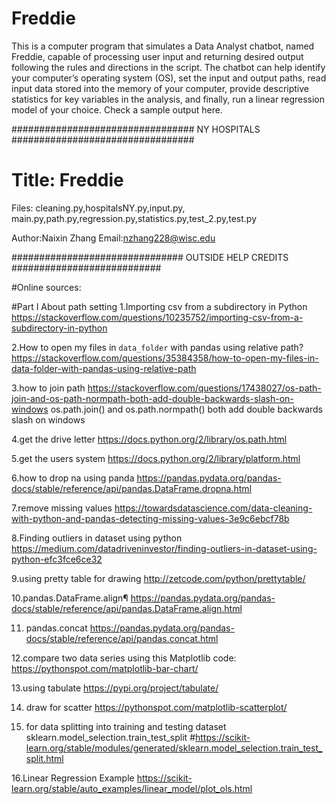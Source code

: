 # Freddie

This is a computer program that simulates a Data Analyst chatbot,  named Freddie, capable of processing user input and returning desired output following the rules and directions in the script. The chatbot can help identify your computer’s operating system (OS), set the input and output paths, read input data stored into the memory of your computer, provide descriptive statistics for key variables in the analysis, and finally, run a linear regression model of your choice. Check a sample output here.

################################# NY HOSPITALS #################################

# Title: Freddie
Files: cleaning.py,hospitalsNY.py,input.py, main.py,path.py,regression.py,statistics.py,test_2.py,test.py

 Author:Naixin Zhang
 Email:nzhang228@wisc.edu

############################### OUTSIDE HELP CREDITS ###########################

#Online sources: 

#Part I About path setting
1.Importing csv from a subdirectory in Python
https://stackoverflow.com/questions/10235752/importing-csv-from-a-subdirectory-in-python

2.How to open my files in `data_folder` with pandas using relative path?
https://stackoverflow.com/questions/35384358/how-to-open-my-files-in-data-folder-with-pandas-using-relative-path

3.how to join path
https://stackoverflow.com/questions/17438027/os-path-join-and-os-path-normpath-both-add-double-backwards-slash-on-windows
os.path.join() and os.path.normpath() both add double backwards slash on windows 

4.get the drive letter 
https://docs.python.org/2/library/os.path.html

5.get the users system
https://docs.python.org/2/library/platform.html

6.how to drop na using panda 
https://pandas.pydata.org/pandas-docs/stable/reference/api/pandas.DataFrame.dropna.html

7.remove missing values
https://towardsdatascience.com/data-cleaning-with-python-and-pandas-detecting-missing-values-3e9c6ebcf78b

8.Finding outliers in dataset using python
https://medium.com/datadriveninvestor/finding-outliers-in-dataset-using-python-efc3fce6ce32

9.using pretty table for drawing
http://zetcode.com/python/prettytable/

10.pandas.DataFrame.align¶
https://pandas.pydata.org/pandas-docs/stable/reference/api/pandas.DataFrame.align.html

11. pandas.concat
https://pandas.pydata.org/pandas-docs/stable/reference/api/pandas.concat.html

12.compare two data series using this Matplotlib code:
https://pythonspot.com/matplotlib-bar-chart/

13.using tabulate
https://pypi.org/project/tabulate/

14. draw for scatter
https://pythonspot.com/matplotlib-scatterplot/

15. for data splitting into training and testing dataset
sklearn.model_selection.train_test_split
#https://scikit-learn.org/stable/modules/generated/sklearn.model_selection.train_test_split.html

16.Linear Regression Example
https://scikit-learn.org/stable/auto_examples/linear_model/plot_ols.html


